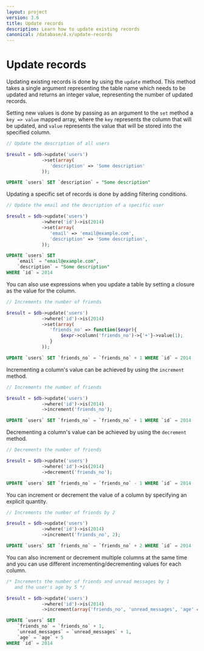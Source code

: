 ```yaml
---
layout: project
version: 3.6
title: Update records
description: Learn how to update existing records
canonical: /database/4.x/update-records
---
```

# Update records

Updating existing records is done by using the `update` method. 
This method takes a single argument representing the table name which needs to be updated
and returns an integer value, representing the number of updated records.

Setting new values is done by passing as an argument to the `set` method a `key => value`
mapped array, where the `key` represents the column that will be updated, and `value`
represents the value that will be stored into the specified column.

```php
// Update the description of all users

$result = $db->update('users')
             ->set(array(
                'description' => 'Some description'
             ));
```
```sql
UPDATE `users` SET `description` = "Some description"
```

Updating a specific set of records is done by adding filtering conditions.

```php
// Update the email and the description of a specific user

$result = $db->update('users')
             ->where('id')->is(2014)
             ->set(array(
                'email' => 'email@example.com',
                'description' => 'Some description',
             ));
```
```sql
UPDATE `users` SET 
    `email` = "email@example.com", 
    `description` = "Some description" 
WHERE `id` = 2014
```

You can also use expressions when you update a table by setting a closure as the value for the column.

```php
// Increments the number of friends

$result = $db->update('users')
             ->where('id')->is(2014)
             ->set(array(
                'friends_no' => function($expr){
                    $expr->column('friends_no')->{'+'}->value(1);
                }
             ));
```
```sql
UPDATE `users` SET `friends_no` = `friends_no` + 1 WHERE `id` = 2014
```

Incrementing a column's value can be achieved by using the `increment` method.

```php
// Increments the number of friends

$result = $db->update('users')
             ->where('id')->is(2014)
             ->increment('friends_no');
```
```sql
UPDATE `users` SET `friends_no` = `friends_no` + 1 WHERE `id` = 2014
```

Decrementing a column's value can be achieved by using the `decrement` method.

```php
// Decrements the number of friends

$result = $db->update('users')
             ->where('id')->is(2014)
             ->decrement('friends_no');
```
```sql
UPDATE `users` SET `friends_no` = `friends_no` - 1 WHERE `id` = 2014
```

You can increment or decrement the value of a column by specifying an explicit quantity.

```php
// Increments the number of friends by 2

$result = $db->update('users')
             ->where('id')->is(2014)
             ->increment('friends_no', 2);
```
```sql
UPDATE `users` SET `friends_no` = `friends_no` + 2 WHERE `id` = 2014
```

You can also increment or decrement multiple columns at the same time and you can use different
incrementing/decrementing values for each column.

```php
/* Increments the number of friends and unread messages by 1
   and the user's age by 5 */ 

$result = $db->update('users')
             ->where('id')->is(2014)
             ->increment(array('friends_no', 'unread_messages', 'age' => 5));
```
```sql
UPDATE `users` SET
    `friends_no` = `friends_no` + 1,
    `unread_messages` = `unread_messages` + 1,
    `age` = `age` + 5
WHERE `id` = 2014
```
